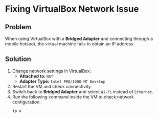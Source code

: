# Fixing VirtualBox Network Issue

## Problem
When using VirtualBox with a **Bridged Adapter** and connecting through a mobile hotspot, the virtual machine fails to obtain an IP address.

## Solution
1. Change network settings in VirtualBox:
   - **Attached to:** `NAT`
   - **Adapter Type:** `Intel PRO/1000 MT Desktop`
2. Restart the VM and check connectivity.
3. Switch back to **Bridged Adapter** and select `Wi-Fi` instead of `Ethernet`.
4. Run the following command inside the VM to check network configuration:
   ```bash
   ip a

